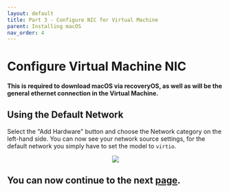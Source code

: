 ```yaml
---
layout: default
title: Part 3 - Configure NIC for Virtual Machine
parent: Installing macOS
nav_order: 4
---
```


# Configure Virtual Machine NIC
#### This is required to download macOS via recoveryOS, as well as will be the general ethernet connection in the Virtual Machine.

## Using the Default Network

Select the "Add Hardware" button and choose the Network category on the left-hand side. You can now see your network source settings, for the default network you simply have to set the model to ``virtio``. 

<p align="center">
  <img src="../../assets/VManDefaultNetworkNIC.png">
</p>

## You can now continue to the next <a href="04-Review.html">page</a>.